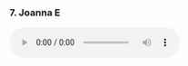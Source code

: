 <h3>7. Joanna E</h3>
<audio controls controlsList="nodownload">
  <source src="Joanna E.mp3" type="audio/mpeg">
